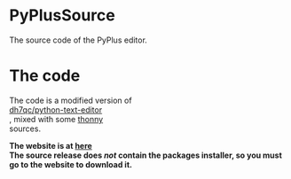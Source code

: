 # PyPlusSource  
The source code of the PyPlus editor.  
  
# The code  
The code is a modified version of  
[dh7qc/python-text-editor](https://www.github.com/dh7qc/python-text-editor)  
, mixed with some [thonny](https://www.github.com/thonny/thonny)  
sources.  
  
**The website is at [here](http://zcg-coder.github.io/PyPlusWeb)**  
**The source release does *not* contain the packages installer, so you must go to the website to download it.**  
